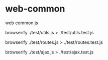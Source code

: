 # web-common
web common js

browserify ./test/utils.js > ./test/utils.test.js

browserify ./test/routes.js > ./test/routes.test.js

browserify ./test/ajax.js > ./test/ajax.test.js



